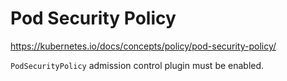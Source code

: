 # Pod Security Policy

https://kubernetes.io/docs/concepts/policy/pod-security-policy/

`PodSecurityPolicy` admission control plugin must be enabled.
